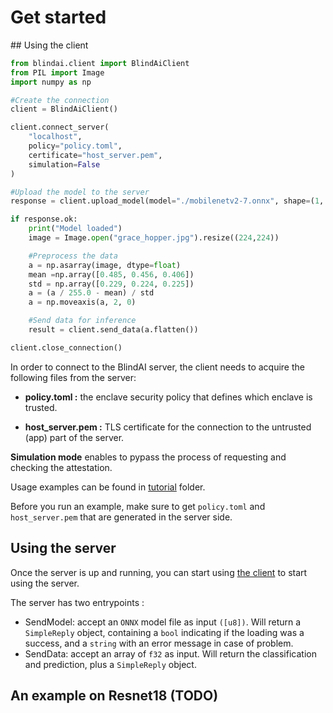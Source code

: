 # Get started

## Using the client

```python
from blindai.client import BlindAiClient
from PIL import Image
import numpy as np

#Create the connection
client = BlindAiClient()

client.connect_server(
    "localhost",
    policy="policy.toml",
    certificate="host_server.pem",
    simulation=False
)

#Upload the model to the server
response = client.upload_model(model="./mobilenetv2-7.onnx", shape=(1, 3, 224, 224))

if response.ok:
    print("Model loaded")
    image = Image.open("grace_hopper.jpg").resize((224,224))

    #Preprocess the data 
    a = np.asarray(image, dtype=float)
    mean =np.array([0.485, 0.456, 0.406])
    std = np.array([0.229, 0.224, 0.225])
    a = (a / 255.0 - mean) / std
    a = np.moveaxis(a, 2, 0)

    #Send data for inference
    result = client.send_data(a.flatten())

client.close_connection()
```

In order to connect to the BlindAI server, the client needs to acquire the following files from the server: 

- **policy.toml :** the enclave security policy that defines which enclave is trusted.

- **host_server.pem :** TLS certificate for the connection to the untrusted (app) part of the server.

**Simulation mode** enables to pypass the process of requesting and checking the attestation.

Usage examples can be found in [tutorial](./tutorial) folder.

Before you run an example, make sure to get `policy.toml` and `host_server.pem` that are generated in the server side. 


## Using the server

Once the server is up and running, you can start using [the client](https://github.com/mithril-security/mithril-inference-client/tree/build_with_cmake#usgage) to start using the server.

The server has two entrypoints :
* SendModel: accept an ```ONNX``` model file as input ```([u8])```. Will return a ```SimpleReply``` object, containing a ```bool``` indicating if the loading was a success, and a ```string``` with an error message in case of problem.
* SendData: accept an array of ```f32``` as input. Will return the classification and prediction, plus a ```SimpleReply``` object.


## An example on Resnet18 (TODO)
